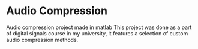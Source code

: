 # Audio Compression
 Audio compression project made in matlab
This project was done as a part of digital signals course in my university, it features a selection of custom audio compression methods.
